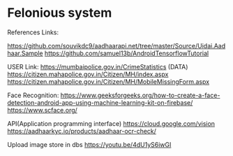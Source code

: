 # Felonious system

 
References Links:

https://github.com/souvikdc9/aadhaarapi.net/tree/master/Source/Uidai.Aadhaar.Sample
https://github.com/samuel13b/AndroidTensorflowTutorial

USER Link:
https://mumbaipolice.gov.in/CrimeStatistics (DATA)
https://citizen.mahapolice.gov.in/Citizen/MH/index.aspx
https://citizen.mahapolice.gov.in/Citizen/MH/MobileMissingForm.aspx


Face Recognition:
https://www.geeksforgeeks.org/how-to-create-a-face-detection-android-app-using-machine-learning-kit-on-firebase/
https://www.scface.org/



API(Application programming interface)
https://cloud.google.com/vision
https://aadhaarkyc.io/products/aadhaar-ocr-check/


Upload image store in dbs
https://youtu.be/4dU1yS6iwGI
